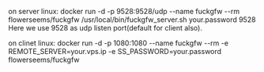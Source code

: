 on server linux:
docker run -d -p 9528:9528/udp --name fuckgfw --rm flowerseems/fuckgfw /usr/local/bin/fuckgfw_server.sh your.password 9528
Here we use 9528 as udp listen port(default for client also).

on clinet linux:
docker run -d -p 1080:1080 --name fuckgfw --rm -e REMOTE_SERVER=your.vps.ip -e SS_PASSWORD=your.password flowerseems/fuckgfw
